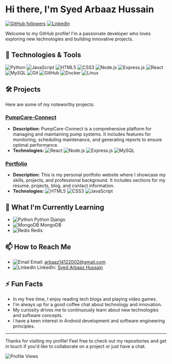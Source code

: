 # Hi there, I'm Syed Arbaaz Hussain

[![GitHub followers](https://img.shields.io/github/followers/SyedArbaazHussain?label=Follow&style=social)](https://github.com/SyedArbaazHussain)
[![LinkedIn](https://img.shields.io/badge/LinkedIn-Connect-blue)](https://www.linkedin.com/in/syed-arbaaz-hussain-7267ab228)

Welcome to my GitHub profile! I'm a passionate developer who loves exploring new technologies and building innovative projects.

## 🔧 Technologies & Tools

![Python](https://img.icons8.com/color/20/000000/python.png)
![JavaScript](https://img.icons8.com/color/20/000000/javascript.png)
![HTML5](https://img.icons8.com/color/20/000000/html-5.png)
![CSS3](https://img.icons8.com/color/20/000000/css3.png)
![Node.js](https://img.icons8.com/color/20/000000/nodejs.png)
![Express.js](https://img.icons8.com/color/20/000000/express.png)
![React](https://img.icons8.com/plasticine/20/000000/react.png)
![MySQL](https://img.icons8.com/ios-filled/20/000000/mysql-logo.png)
![Git](https://img.icons8.com/color/20/000000/git.png)
![GitHub](https://img.icons8.com/fluent/20/000000/github.png)
![Docker](https://img.icons8.com/color/20/000000/docker.png)
![Linux](https://img.icons8.com/color/20/000000/linux.png)

## 🛠️ Projects

Here are some of my noteworthy projects:

### [PumpCare-Connect](https://github.com/SyedArbaazHussain/PumpCare-Connect)
- **Description:** PumpCare-Connect is a comprehensive platform for managing and maintaining pump systems. It includes features for monitoring, scheduling maintenance, and generating reports to ensure optimal performance.
- **Technologies:** ![React](https://img.icons8.com/plasticine/20/000000/react.png) ![Node.js](https://img.icons8.com/color/20/000000/nodejs.png) ![Express.js](https://img.icons8.com/color/20/000000/express.png) ![MySQL](https://img.icons8.com/ios-filled/20/000000/mysql-logo.png)

### [Portfolio](https://github.com/SyedArbaazHussain/Portfolio)
- **Description:** This is my personal portfolio website where I showcase my skills, projects, and professional background. It includes sections for my resume, projects, blog, and contact information.
- **Technologies:** ![HTML5](https://img.icons8.com/color/20/000000/html-5.png) ![CSS3](https://img.icons8.com/color/20/000000/css3.png) ![JavaScript](https://img.icons8.com/color/20/000000/javascript.png)

## 🌱 What I'm Currently Learning

- ![Python](https://img.icons8.com/color/20/000000/python.png) Python Django
- ![MongoDB](https://img.icons8.com/color/20/000000/mongodb.png) MongoDB
- ![Redis](https://img.icons8.com/color/20/000000/redis.png) Redis

## 📫 How to Reach Me

- ![Email](https://img.icons8.com/?size=20&id=LPcVDft9Isqt&format=png&color=000000) Email: [arbaaz14122002@gmail.com](mailto:arbaaz14122002@gmail.com)
- ![LinkedIn](https://img.icons8.com/?size=v&id=13930&format=png&color=000000) LinkedIn: [Syed Arbaaz Hussain](https://www.linkedin.com/in/syed-arbaaz-hussain-7267ab228)

## ⚡ Fun Facts

- In my free time, I enjoy reading tech blogs and playing video games.
- I'm always up for a good coffee chat about technology and innovation.
- My curiosity drives me to continuously learn about new technologies and software concepts.
- I have a keen interest in Android development and software engineering principles.

---

Thanks for visiting my profile! Feel free to check out my repositories and get in touch if you'd like to collaborate on a project or just have a chat.


![Profile Views](https://komarev.com/ghpvc/?username=SyedArbaazHussain&color=blue)
